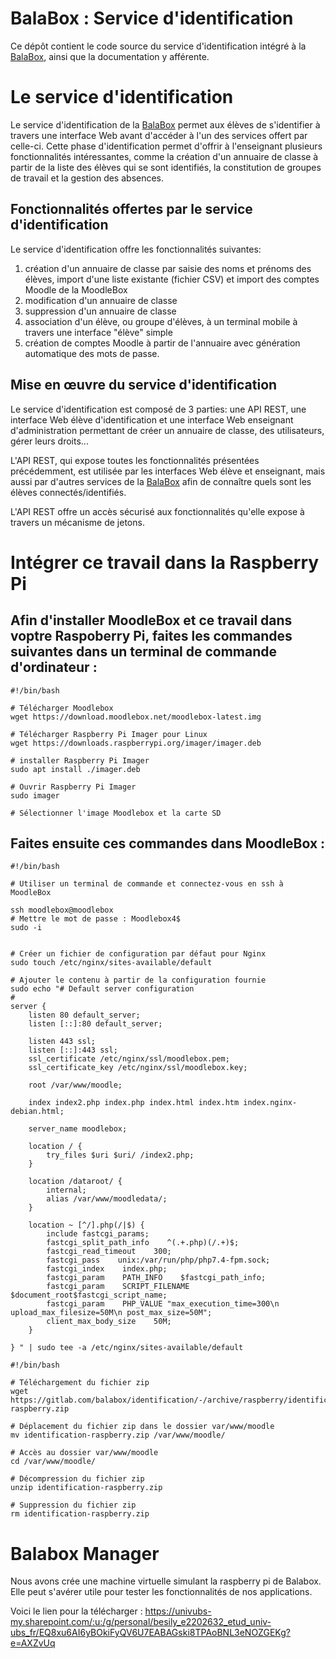 # BalaBox : Service d'identification

Ce dépôt contient le code source du service d'identification intégré à
la [BalaBox], ainsi que la documentation y afférente.

# Le service d'identification

Le service d'identification de la [BalaBox] permet aux élèves de
s'identifier à travers une interface Web avant d'accéder à l'un des
services offert par celle-ci. Cette phase d'identification permet
d'offrir à l'enseignant plusieurs fonctionnalités intéressantes, comme
la création d'un annuaire de classe à partir de la liste des élèves
qui se sont identifiés, la constitution de groupes de travail et la
gestion des absences.

## Fonctionnalités offertes par le service d'identification

Le service d'identification offre les fonctionnalités suivantes:

1. création d'un annuaire de classe par saisie des noms et prénoms des élèves, import d'une liste existante (fichier CSV) et import des comptes Moodle de la MoodleBox
1. modification d'un annuaire de classe
1. suppression d'un annuaire de classe
1. association d'un élève, ou groupe d'élèves, à un terminal mobile à travers une interface "élève" simple
1. création de comptes Moodle à partir de l'annuaire avec génération automatique des mots de passe.

## Mise en œuvre du service d'identification

Le service d'identification est composé de 3 parties: une API REST,
une interface Web élève d'identification et une interface Web
enseignant d'administration permettant de créer un annuaire de classe,
des utilisateurs, gérer leurs droits...

L'API REST, qui expose toutes les fonctionnalités présentées
précédemment, est utilisée par les interfaces Web élève et enseignant,
mais aussi par d'autres services de la [BalaBox] afin de connaître
quels sont les élèves connectés/identifiés.

L'API REST offre un accès sécurisé aux fonctionnalités qu'elle expose
à travers un mécanisme de jetons.

[balabox]: https://balabox.gitlab.io/balabox/
[moodlebox]: https://moodlebox.net

# Intégrer ce travail dans la Raspberry Pi

## Afin d'installer MoodleBox et ce travail dans voptre Raspoberry Pi, faites les commandes suivantes dans un terminal de commande d'ordinateur :
```
#!/bin/bash

# Télécharger Moodlebox
wget https://download.moodlebox.net/moodlebox-latest.img

# Télécharger Raspberry Pi Imager pour Linux
wget https://downloads.raspberrypi.org/imager/imager.deb

# installer Raspberry Pi Imager
sudo apt install ./imager.deb

# Ouvrir Raspberry Pi Imager
sudo imager

# Sélectionner l'image Moodlebox et la carte SD
```


## Faites ensuite ces commandes dans MoodleBox : 
```
#!/bin/bash

# Utiliser un terminal de commande et connectez-vous en ssh à MoodleBox

ssh moodlebox@moodlebox
# Mettre le mot de passe : Moodlebox4$
sudo -i


# Créer un fichier de configuration par défaut pour Nginx
sudo touch /etc/nginx/sites-available/default

# Ajouter le contenu à partir de la configuration fournie
sudo echo "# Default server configuration
#
server {
    listen 80 default_server;
    listen [::]:80 default_server;

    listen 443 ssl;
    listen [::]:443 ssl;
    ssl_certificate /etc/nginx/ssl/moodlebox.pem;
    ssl_certificate_key /etc/nginx/ssl/moodlebox.key;

    root /var/www/moodle;

    index index2.php index.php index.html index.htm index.nginx-debian.html;

    server_name moodlebox;

    location / {
        try_files $uri $uri/ /index2.php;
    }

    location /dataroot/ {
        internal;
        alias /var/www/moodledata/;
    }

    location ~ [^/].php(/|$) {
        include fastcgi_params;
        fastcgi_split_path_info    ^(.+.php)(/.+)$;
        fastcgi_read_timeout    300;
        fastcgi_pass    unix:/var/run/php/php7.4-fpm.sock;
        fastcgi_index    index.php;
        fastcgi_param    PATH_INFO    $fastcgi_path_info;
        fastcgi_param    SCRIPT_FILENAME    $document_root$fastcgi_script_name;
        fastcgi_param    PHP_VALUE "max_execution_time=300\n upload_max_filesize=50M\n post_max_size=50M";
        client_max_body_size    50M;
    }

} " | sudo tee -a /etc/nginx/sites-available/default
```

```
#!/bin/bash

# Téléchargement du fichier zip
wget https://gitlab.com/balabox/identification/-/archive/raspberry/identification-raspberry.zip

# Déplacement du fichier zip dans le dossier var/www/moodle
mv identification-raspberry.zip /var/www/moodle/

# Accès au dossier var/www/moodle
cd /var/www/moodle/

# Décompression du fichier zip
unzip identification-raspberry.zip

# Suppression du fichier zip
rm identification-raspberry.zip
```

# Balabox Manager

Nous avons crée une machine virtuelle simulant la raspberry pi
de Balabox. Elle peut s'avérer utile pour tester les
fonctionnalités de nos applications.

Voici le lien pour la télécharger : https://univubs-my.sharepoint.com/:u:/g/personal/besily_e2202632_etud_univ-ubs_fr/EQ8xu6AI6yBOkiFyQV6U7EABAGski8TPAoBNL3eNOZGEKg?e=AXZvUq
